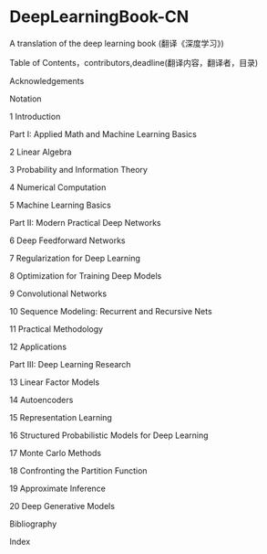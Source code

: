 # DeepLearningBook-CN
A translation of the deep learning book (翻译《深度学习》)

Table of Contents，contributors,deadline(翻译内容，翻译者，目录)

Acknowledgements

Notation

1 Introduction

Part I: Applied Math and Machine Learning Basics

2 Linear Algebra

3 Probability and Information Theory

4 Numerical Computation

5 Machine Learning Basics

Part II: Modern Practical Deep Networks

6 Deep Feedforward Networks

7 Regularization for Deep Learning

8 Optimization for Training Deep Models

9 Convolutional Networks

10 Sequence Modeling: Recurrent and Recursive Nets

11 Practical Methodology

12 Applications

Part III: Deep Learning Research

13 Linear Factor Models

14 Autoencoders

15 Representation Learning

16 Structured Probabilistic Models for Deep Learning

17 Monte Carlo Methods

18 Confronting the Partition Function

19 Approximate Inference

20 Deep Generative Models

Bibliography

Index

